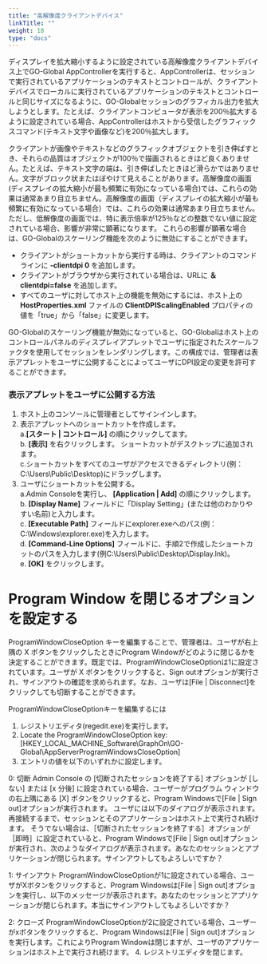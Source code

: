 ```yaml
---
title: "高解像度クライアントデバイス"
linkTitle: ""
weight: 18
type: "docs"
---
```

ディスプレイを拡大縮小するように設定されている高解像度クライアントデバイス上でGO-Global AppControllerを実行すると、AppControllerは、セッションで実行されているアプリケーションのテキストとコントロールが、クライアントデバイスでローカルに実行されているアプリケーションのテキストとコントロールと同じサイズになるように、GO-Globalセッションのグラフィカル出力を拡大しようとします。たとえば、クライアントコンピュータが表示を200％拡大するように設定されている場合、AppControllerはホストから受信したグラフィックスコマンド(テキスト文字や画像など)を200％拡大します。

クライアントが画像やテキストなどのグラフィックオブジェクトを引き伸ばすとき、それらの品質はオブジェクトが100％で描画されるときほど良くありません。たとえば、テキスト文字の端は、引き伸ばしたときほど滑らかではありません。文字がブロック状またはぼやけて見えることがあります。高解像度の画面(ディスプレイの拡大縮小が最も頻繁に有効になっている場合)では、これらの効果は通常あまり目立ちません。高解像度の画面（ディスプレイの拡大縮小が最も頻繁に有効になっている場合）では、これらの効果は通常あまり目立ちません。 ただし、低解像度の画面では、特に表示倍率が125％などの整数でない値に設定されている場合、影響が非常に顕著になります。 これらの影響が顕著な場合は、GO-Globalのスケーリング機能を次のように無効にすることができます。

* クライアントがショートカットから実行する時は、クライアントのコマンドラインに **-clientdpi 0** を追加します。
* クライアントがブラウザから実行されている場合は、URLに **＆clientdpi=false** を追加します。
* すべてのユーザに対してホスト上の機能を無効にするには、ホスト上の **HostProperties.xml** ファイルの **ClientDPIScalingEnabled** プロパティの値を「true」から「false」に変更します。

GO-Globalのスケーリング機能が無効になっていると、GO-Globalはホスト上のコントロールパネルのディスプレイアプレットでユーザに指定されたスケールファクタを使用してセッションをレンダリングします。この構成では、管理者は表示アプレットをユーザに公開することによってユーザにDPI設定の変更を許可することができます。

### 表示アプレットをユーザに公開する方法

1. ホスト上のコンソールに管理者としてサインインします。
2. 表示アプレットへのショートカットを作成します。<br> 
    a.**[スタート | コントロール]** の順にクリックしてます。<br>
    b. **[表示]** を右クリックします。 ショートカットがデスクトップに追加されます。<br>
    c.ショートカットをすべてのユーザがアクセスできるディレクトリ(例：C:\Users\Public\Desktop)にドラッグします。<br>
3. ユーザにショートカットを公開する。<br>
    a.Admin Consoleを実行し、 **[Application | Add]** の順にクリックします。<br>
    b. **[Display Name]** フィールドに「Display Setting」(または他のわかりやすい名前)と入力します。<br> 
    c. **[Executable Path]** フィールドにexplorer.exeへのパス(例：C:\Windows\explorer.exe)を入力します。<br>
    d. **[Command-Line Options]** フィールドに、手順2で作成したショートカットのパスを入力します(例C:\Users\Public\Desktop\Display.lnk)。<br>
    e. **[OK]** をクリックします。<br>

# Program Window を閉じるオプションを設定する

ProgramWindowCloseOption キーを編集することで、管理者は、ユーザが右上隅の X ボタンをクリックしたときにProgram Windowがどのように閉じるかを決定することができます。既定では、ProgramWindowCloseOptionは1に設定されています。ユーザが X ボタンをクリックすると、Sign outオプションが実行され、サインアウトの確認を求められます。なお、ユーザは[File | Disconnect]をクリックしても切断することができます。

ProgramWindowCloseOptionキーを編集するには
1. レジストリエディタ(regedit.exe)を実行します。
2. Locate the ProgramWindowCloseOption key: [HKEY_LOCAL_MACHINE_Software\GraphOn\GO-Global\AppServerProgramWindowsCloseOption]
3. エントリの値を以下のいずれかに設定します。

0: 切断 
Admin Console の [切断されたセッションを終了する] オプションが [しない] または [x 分後] に設定されている場合、ユーザーがプログラム ウィンドウの右上隅にある [X] ボタンをクリックすると、Program Windowsで[File | Sign out]オプションが実行されます。
ユーザには以下のダイアログが表示されます。再接続するまで、セッションとそのアプリケーションはホスト上で実行され続けます。
そうでない場合は、［切断されたセッションを終了する］オプションが［即時］に設定されていると、Program Windowsで[File | Sign out]オプションが実行され、次のようなダイアログが表示されます。あなたのセッションとアプリケーションが閉じられます。サインアウトしてもよろしいですか？

1: サインアウト 
ProgramWindowCloseOptionが1に設定されている場合、ユーザがXボタンをクリックすると、Program Windowsは[File | Sign out]オプションを実行し、以下のメッセージが表示されます。あなたのセッションとアプリケーションが閉じられます。本当にサインアウトしてもよろしいですか？

2: クローズ
ProgramWindowCloseOptionが2に設定されている場合、ユーザーがxボタンをクリックすると、Program Windowsは[File | Sign out]オプションを実行します。これによりProgram Windowは閉じますが、ユーザのアプリケーションはホスト上で実行され続けます。
4. レジストリエディタを閉じます。